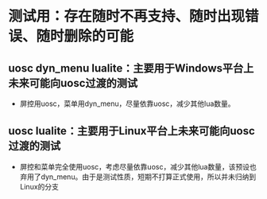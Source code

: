 # 测试用：存在随时不再支持、随时出现错误、随时删除的可能

## uosc dyn_menu lualite：主要用于Windows平台上未来可能向uosc过渡的测试
* 屏控用uosc，菜单用dyn_menu，尽量依靠uosc，减少其他lua数量。

## uosc lualite：主要用于Linux平台上未来可能向uosc过渡的测试
* 屏控和菜单完全使用uosc，考虑尽量依靠uosc，减少其他lua数量，该预设也弃用了dyn_menu。由于是测试性质，短期不打算正式使用，所以并未归纳到Linux的分支
